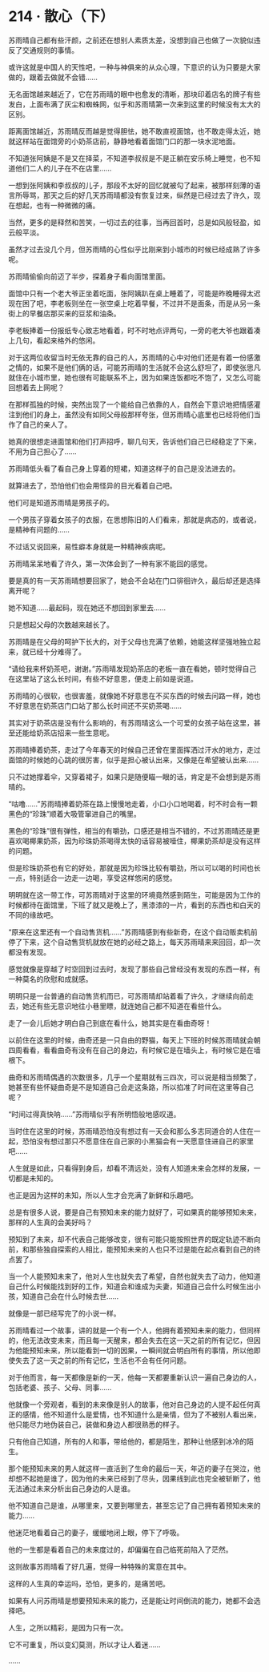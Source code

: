 <link rel="stylesheet" href="../styles/text.css"/>
<h1>214 · 散心（下）</h1>

苏雨晴自己都有些汗颜，之前还在想别人素质太差，没想到自己也做了一次貌似违反了交通规则的事情。

或许这就是中国人的天性吧，一种与神俱来的从众心理，下意识的认为只要是大家做的，跟着去做就不会错……

无名面馆越来越近了，它在苏雨晴的眼中也愈发的清晰，那块印着店名的牌子有些发白，上面布满了灰尘和蜘蛛网，似乎和苏雨晴第一次来到这里的时候没有太大的区别。

距离面馆越近，苏雨晴反而越是觉得胆怯，她不敢直视面馆，也不敢走得太近，她就这样站在面馆旁的小奶茶店前，静静地看着面馆门口的那一块水泥地面。

不知道张阿姨是不是又在择菜，不知道李叔叔是不是正躺在安乐椅上睡觉，也不知道他们二人的儿子在不在店里……

一想到张阿姨和李叔叔的儿子，那段不太好的回忆就被勾了起来，被那样刻薄的语言所辱骂，那天之后的好几天苏雨晴都没有恢复过来，纵然是已经过去了许久，现在想起，也有一种微微的痛。

当然，更多的是释然和苦笑，一切过去的往事，当再回首时，总是如风般轻盈，如云般平淡。

虽然才过去没几个月，但苏雨晴的心性似乎比刚来到小城市的时候已经成熟了许多呢。

苏雨晴偷偷向前迈了半步，探着身子看向面馆里面。

面馆中只有一个老大爷正坐着吃面，张阿姨趴在桌上睡着了，可能是昨晚睡得太迟现在困了吧，李老板则坐在一张空桌上吃着早餐，不过并不是面条，而是从另一条街上的早餐店那买来的豆浆和油条。

李老板捧着一份报纸专心致志地看着，时不时地点评两句，一旁的老大爷也跟着凑上几句，看起来格外的悠闲。

对于这两位收留当时无依无靠的自己的人，苏雨晴的心中对他们还是有着一份感激之情的，如果不是他们俩的话，可能苏雨晴的生活就不会这么舒坦了，即使张思凡就住在小城市里，她也很有可能联系不上，因为如果连饭都吃不饱了，又怎么可能回想着去上网呢？

在那样孤独的时候，突然出现了一个能给自己依靠的人，自然会下意识地把情感灌注到他们的身上，虽然没有如同父母般那样夸张，但苏雨晴心底里也已经将他们当作了自己的亲人了。

她真的很想走进面馆和他们打声招呼，聊几句天，告诉他们自己已经稳定了下来，不用为自己担心了……

苏雨晴低头看了看自己身上穿着的短裙，知道这样子的自己是没法进去的。

就算进去了，恐怕他们也会用怪异的目光看着自己吧。

他们可是知道苏雨晴是男孩子的。

一个男孩子穿着女孩子的衣服，在思想陈旧的人们看来，那就是病态的，或者说，是精神有问题的……

不过话又说回来，易性癖本身就是一种精神疾病呢。

苏雨晴呆呆地看了许久，第一次体会到了一种有家不能回的感觉。

要是真的有一天苏雨晴想要回家了，她会不会站在门口徘徊许久，最后却还是选择离开呢？

她不知道……最起码，现在她还不想回到家里去……

只是想起父母的次数越来越长了。

苏雨晴是在父母的呵护下长大的，对于父母也充满了依赖，她能这样坚强地独立起来，就已经十分难得了。

“请给我来杯奶茶吧，谢谢。”苏雨晴发现奶茶店的老板一直在看她，顿时觉得自己在这里站了这么长时间，有些不好意思，便走上前如是说道。

苏雨晴的心很软，也很害羞，就像她不好意思在不买东西的时候去问路一样，她也不好意思在奶茶店门口站了那么长时间还不买奶茶喝……

其实对于奶茶店是没有什么影响的，有苏雨晴这么一个可爱的女孩子站在这里，甚至还能给奶茶店招来一些生意呢。

苏雨晴捧着奶茶，走过了今年春天的时候自己还曾在里面挥洒过汗水的地方，走过面馆的时候她的心跳的很厉害，似乎是担心被认出来，又像是在希望被认出来……

只不过她撑着伞，又穿着裙子，如果只是随便瞄一眼的话，肯定是不会想到是苏雨晴的。

“咕噜……”苏雨晴捧着奶茶在路上慢慢地走着，小口小口地喝着，时不时会有一颗黑色的“珍珠”顺着大吸管窜进自己的嘴里。

黑色的“珍珠”很有弹性，相当的有嚼劲，口感还是相当不错的，不过苏雨晴还是更喜欢喝椰果奶茶，因为珍珠奶茶喝得太快的话容易被噎住，椰果奶茶却是没有这样的问题。

但是珍珠奶茶也有它的好处，那就是因为珍珠比较有嚼劲，所以可以喝的时间也长一点，特别适合一边走一边喝，享受这样悠闲的感觉。

明明就在这一带工作，可苏雨晴对于这里的环境竟然感到陌生，可能是因为工作的时候都待在面馆里，下班了就又是晚上了，黑漆漆的一片，看到的东西也和白天的不同的缘故吧。

“原来在这里还有一个自动售货机……”苏雨晴感到有些新奇，在这个自动贩卖机前停了下来，这个自动售货机就放在她的必经之路上，每天苏雨晴来来回回，却一次都没有发现。

感觉就像是穿越了时空回到过去时，发现了那些自己曾经没有发现的东西一样，有一种莫名的欣慰和成就感。

明明只是一台普通的自动售货机而已，可苏雨晴却站着看了许久，才继续向前走去，她还有些无意识地往小巷里瞟，就连她自己都不知道在看些什么。

走了一会儿后她才明白自己到底在看什么，她其实是在看曲奇呀！

以前住在这里的时候，曲奇还是一只自由的野猫，每天上下班的时候苏雨晴就会朝四周看看，看看曲奇有没有在自己的身边，有时候它是在墙头上，有时候它是在墙根下。

曲奇和苏雨晴偶遇的次数很多，几乎一个星期就有三四次，可以说是相当频繁了，她甚至有些怀疑曲奇是不是知道自己会走这条路，所以掐准了时间在这里等自己呢？

“时间过得真快呐……”苏雨晴似乎有所明悟般地感叹道。

当时住在这里的时候，苏雨晴恐怕没有想过有一天会和那么多志同道合的人住在一起，恐怕没有想过那只不愿意住在自己家的小黑猫会有一天愿意住进自己的家里吧……

人生就是如此，只看得到身后，却看不清远处，没有人知道未来会怎样的发展，一切都是未知的。

也正是因为这样的未知，所以人生才会充满了新鲜和乐趣吧。

总是有很多人说，要是自己有预知未来的能力就好了，可如果真的能够预知未来，那样的人生真的会美好吗？

预知到了未来，却不代表自己能够改变，很有可能只能按照世界的既定轨迹不断向前，和那些独自探索的人相比，能预知未来的人也只不过是能在起点看到自己的终点罢了。

当一个人能预知未来了，他对人生也就失去了希望，自然也就失去了动力，他知道自己什么时候能找到好的工作，知道会和谁成为夫妻，知道自己会什么时候生出小孩，知道自己会在什么时候去世……

就像是一部已经写完了的小说一样。

苏雨晴看过一个故事，讲的就是一个有一个人，他拥有着预知未来的能力，但同样的，他无法改变未来，而且每一天醒来，都会失去在这一天之前的所有记忆，但因为他能预知未来，所以能看到一切的因果，一瞬间就会明白所有的事情，所以他即使失去了这一天之前的所有记忆，生活也不会有任何问题。

对于他而言，每一天都像是新的一天，他每一天都要重新认识一遍自己身边的人，包括老婆、孩子、父母、同事……

他就像一个旁观者，看到的未来像是别人的故事，他对自己身边的人提不起任何真正的感情，他不知道什么是爱情，也不知道什么是亲情，但为了不被别人看出来，他只能尽力地伪装自己，装做和身边人都很熟悉的样子。

只有他自己知道，所有的人和事，带给他的，都是陌生，那种让他感到冰冷的陌生。

那个能预知未来的男人就这样一直活到了生命的最后一天，年迈的妻子在哭泣，他却想不起她是谁了，因为他的未来已经到了尽头，因果线到此也完全被斩断了，他无法通过未来分析出自己身边的人是谁。

他不知道自己是谁，从哪里来，又要到哪里去，甚至忘记了自己拥有着预知未来的能力……

他迷茫地看着自己的妻子，缓缓地闭上眼，停下了呼吸。

他的一生都是看着自己的未来度过的，却偏偏在自己临死前陷入了茫然。

这则故事苏雨晴看了好几遍，觉得一种特殊的寓意在其中。

这样的人生真的幸运吗，恐怕，更多的，是痛苦吧。

如果有人问苏雨晴是想要预知未来的能力，还是能让时间倒流的能力，她都不会选择吧。

人生，之所以精彩，是因为只有一次。

它不可重复，所以变幻莫测，所以才让人着迷……

……
